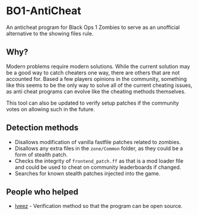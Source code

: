 # BO1-AntiCheat
An anticheat program for Black Ops 1 Zombies to serve as an unofficial alternative to the showing files rule.

## Why?
Modern problems require modern solutions. While the current solution may be a good way to catch cheaters one way, there are others that are not accounted for. Based a few players opinions in the community, something like this seems to be the only way to solve all of the current cheating issues, as anti cheat programs can evolve like the cheating methods themselves.

This tool can also be updated to verify setup patches if the community votes on allowing such in the future.

## Detection methods
- Disallows modification of vanilla fastfile patches related to zombies.
- Disallows any extra files in the `zone/Common` folder, as they could be a form of stealth patch.
- Checks the integrity of `frontend_patch.ff` as that is a mod loader file and could be used to cheat on community leaderboards if changed.
- Searches for known stealth patches injected into the game.

## People who helped
- [lveez](https://github.com/lveez) - Verification method so that the program can be open source.
